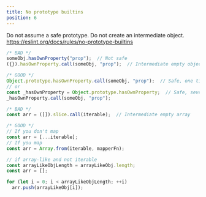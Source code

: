 ```yaml
---
title: No prototype builtins
position: 6
---
```


Do not assume a safe prototype. Do not create an intermediate object.  
<https://eslint.org/docs/rules/no-prototype-builtins>
```js
/* BAD */
someObj.hasOwnProperty("prop");  // Not safe
({}).hasOwnProperty.call(someObj, "prop");  // Intermediate empty object

/* GOOD */
Object.prototype.hasOwnProperty.call(someObj, "prop");  // Safe, one time use
// or
const _hasOwnProperty = Object.prototype.hasOwnProperty;  // Safe, several times use
_hasOwnProperty.call(someObj, "prop");
```
```js
/* BAD */
const arr = ([]).slice.call(iterable);  // Intermediate empty array

/* GOOD */
// If you don't map
const arr = [...iterable];
// If you map
const arr = Array.from(iterable, mapperFn);

// if array-like and not iterable
const arrayLikeObjLength = arrayLikeObj.length;
const arr = [];

for (let i = 0; i < arrayLikeObjLength; ++i)
  arr.push(arrayLikeObj[i]);
```
